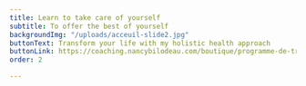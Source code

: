 ```yaml
---
title: Learn to take care of yourself
subtitle: To offer the best of yourself
backgroundImg: "/uploads/acceuil-slide2.jpg"
buttonText: Transform your life with my holistic health approach
buttonLink: https://coaching.nancybilodeau.com/boutique/programme-de-transformation
order: 2

---
```

